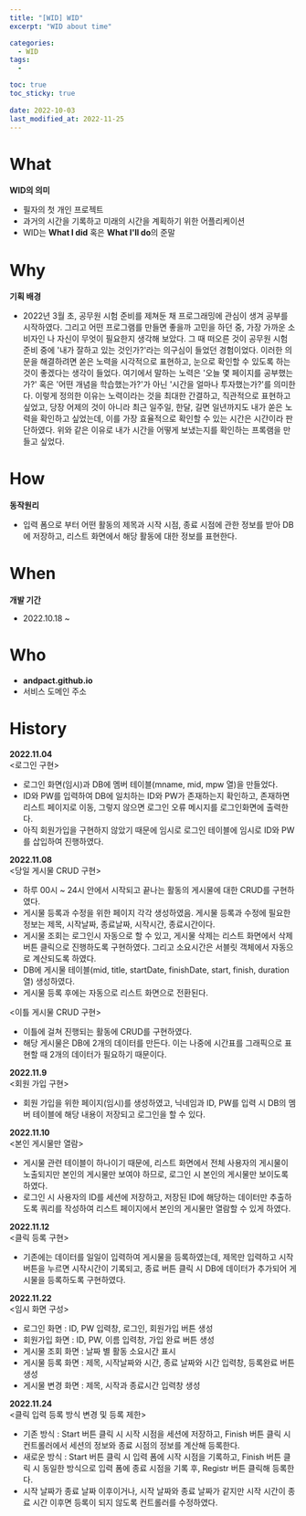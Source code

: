 ```yaml
---
title: "[WID] WID"
excerpt: "WID about time"

categories:
  - WID
tags:
  - 

toc: true
toc_sticky: true
 
date: 2022-10-03
last_modified_at: 2022-11-25
---
```

# **What**
**WID의 의미**
- 필자의 첫 개인 프로젝트
- 과거의 시간을 기록하고 미래의 시간을 계획하기 위한 어플리케이션
- WID는 **What I did** 혹은 **What I'll do**의 준말

# **Why**
**기획 배경**
- 2022년 3월 초, 공무원 시험 준비를 제쳐둔 채 프로그래밍에 관심이 생겨 공부를 시작하였다. 그리고 어떤 프로그램를 만들면 좋을까 고민을 하던 중, 가장 가까운 소비자인 나 자신이 무엇이 필요한지 생각해 보았다. 그 때 떠오른 것이 공무원 시험 준비 중에 '내가 잘하고 있는 것인가?'라는 의구심이 들었던 경험이었다. 이러한 의문을 해결하려면 쏟은 노력을 시각적으로 표현하고, 눈으로 확인할 수 있도록 하는 것이 좋겠다는 생각이 들었다. 여기에서 말하는 노력은 '오늘 몇 페이지를 공부했는가?' 혹은 '어떤 개념을 학습했는가?'가 아닌 '시간을 얼마나 투자했는가?'를 의미한다. 이렇게 정의한 이유는 노력이라는 것을 최대한 간결하고, 직관적으로 표현하고 싶었고, 당장 어제의 것이 아니라 최근 일주일, 한달, 길면 일년까지도 내가 쏟은 노력을 확인하고 싶었는데, 이를 가장 효율적으로 확인할 수 있는 시간은 시간이라 판단하였다. 위와 같은 이유로 내가 시간을 어떻게 보냈는지를 확인하는 프록램을 만들고 싶었다.

# **How**
**동작원리**
<!-- - 프레임워크, 라이브러리, 서블릿 등등 자세하게 -->
- 입력 폼으로 부터 어떤 활동의 제목과 시작 시점, 종료 시점에 관한 정보를 받아  DB에 저장하고, 리스트 화면에서 해당 활동에 대한 정보를 표현한다.

<!-- **와이어 프레임**
- ㅇ

**플로우 차트**
- ㅇ -->

# **When**
**개발 기간**
- 2022.10.18 ~

# **Who**
- **andpact.github.io**
- 서비스 도메인 주소

<!-- # **Where**
- d -->

<!-- **2022.10.18**
- 프로젝트 생성
- 프로젝트 경로 재설정 및 Tomcat 재시작 최소화 설정 [Tomcat - Configuration]
- 로그 한글 깨짐 해결 [help - Edit Custom VM Options] 메뉴에 설정추가
- TimeTableListController(Get) 및 TimeTableRegisterController(Post) 작성
- list.jsp 및 register.jsp 작성
- TimeTableDTO(tableNumber, date, title, startTime, endTime) 작성

**2022.10.20**
- 데이터베이스 연결 및 생성
- TimeTableService(listAll, get) 작성
- TimeTableReadController(Get) 작성
- read.jsp 작성
- DB연결 테스트 코드 작성
- lombok 및 HikariCP 라이브러리 추가
- TimeTableVO(tableNumber, date, title, startTime, endTime) 작성
- HikariCP 테스트 코드 작성
- TimeTableDAO(insert) 및 테스트 코드 작성
- ConnectionUtil 작성

**2022.10.21**
- TimeTableDAO(selectAll, selectOne, deleteOne, UpdateOne) 및 테스트 코드 작성

**2022.10.22**
- ModelMapper 라이브러리 추가
- MapperUtil 작성
- TimeTableService(register) 및 테스트 코드 작성

**2022.10.23**
- Log4j2, 테스트 환경용 lombok, jstl 라이브러리 추가
- log4j2.xml 파일 생성

**2022.10.27**
- list.jsp 작성
- DB(duration column) 추가
- TimeTableDAO(게시물 등록, 게시물 전체 조회, 게시물 조회, 게시물 수정) 및 테스트 코드 수정
- TimeTableDTO(duration 추가) 수정
- TimeTableVO(duration 추가) 수정

**2022.10.29**
- TimeTableListController(게시물 전체 조회) 날짜별 활동 당 총 시간 계산 기능 추가

**2022.11.01**
- TimeTableService(게시물 수정, 삭제) 작성

**2022.11.02**
- TimeTableDAO(게시물 범위 조회) 작성
- TimeTableService(게시물 범위 조회) 작성
- modify.jsp(게시물 수정) 작성
- TimeTableModifyController(게시물 수정) 작성
- TimeTableRemoveController(게시물 삭제) 작성

**2022.11.03**
- read.jsp(게시물 조회) 및 TimeTableReadController(게시물 조회) 삭제

**2022.11.04**
- login.jsp 및 LoginController(Get, Post) 작성
- LogoutController(Post) 작성
- LoginCheckFilter 작성
- UTF8Filter 작성
- DB(member Table) 생성
- MemberVO 작성
- MemberDAO(Get) 작성
- MemberDTO 작성
- MemberService 작성 -->


# **History**
**2022.11.04**<br>
<로그인 구현>
- 로그인 화면(임시)과 DB에 멤버 테이블(mname, mid, mpw 열)을 만들었다.
- ID와 PW를 입력하여 DB에 일치하는 ID와 PW가 존재하는지 확인하고, 존재하면 리스트 페이지로 이동, 그렇지 않으면 로그인 오류 메시지를 로그인화면에 출력한다.
- 아직 회원가입을 구현하지 않았기 때문에 임시로 로그인 테이블에 임시로 ID와 PW를 삽입하여 진행하였다.

**2022.11.08**<br>
<당일 게시물 CRUD 구현>
- 하루 00시 ~ 24시 안에서 시작되고 끝나는 활동의 게시물에 대한 CRUD를 구현하였다.
- 게시물 등록과 수정을 위한 페이지 각각 생성하였음. 게시물 등록과 수정에 필요한 정보는 제목, 시작날짜, 종료날짜, 시작시간, 종료시간이다.
- 게시물 조회는 로그인시 자동으로 할 수 있고, 게시물 삭제는 리스트 화면에서 삭제 버튼 클릭으로 진행하도록 구현하였다. 그리고 소요시간은 서블릿 객체에서 자동으로 계산되도록 하였다.
- DB에 게시물 테이블(mid, title, startDate, finishDate, start, finish, duration 열) 생성하였다.
- 게시물 등록 후에는 자동으로 리스트 화면으로 전환된다.

<이틀 게시물 CRUD 구현>
- 이틀에 걸쳐 진행되는 활동에 CRUD를 구현하였다.
- 해당 게시물은 DB에 2개의 데이터를 만든다. 이는 나중에 시간표를 그래픽으로 표현할 때 2개의 데이터가 필요하기 때문이다.

**2022.11.9**<br>
<회원 가입 구현>
- 회원 가입을 위한 페이지(임시)를 생성하였고, 닉네임과 ID, PW를 입력 시 DB의 멤버 테이블에 해당 내용이 저장되고 로그인을 할 수 있다.

**2022.11.10**<br>
<본인 게시물만 열람>
- 게시물 관련 테이블이 하나이기 때문에, 리스트 화면에서 전체 사용자의 게시물이 노출되지만 본인의 게시물만 보여야 하므로, 로그인 시 본인의 게시물만 보이도록 하였다.
- 로그인 시 사용자의 ID를 세션에 저장하고, 저장된 ID에 해당하는 데이터만 추출하도록 쿼리를 작성하여 리스트 페이지에서 본인의 게시물만 열람할 수 있게 하였다.

**2022.11.12**<br>
<클릭 등록 구현>
- 기존에는 데이터를 일일이 입력하여 게시물을 등록하였는데, 제목만 입력하고 시작 버튼을 누르면 시작시간이 기록되고, 종료 버튼 클릭 시 DB에 데이터가 추가되어 게시물을 등록하도록 구현하였다.

**2022.11.22**<br>
<임시 화면 구성>
- 로그인 화면 : ID, PW 입력창, 로그인, 회원가입 버튼 생성
- 회원가입 화면 : ID, PW, 이름 입력창, 가입 완료 버튼 생성
- 게시물 조회 화면 : 날짜 별 활동 소요시간 표시
- 게시물 등록 화면 : 제목, 시작날짜와 시간, 종료 날짜와 시간 입력창, 등록완료 버튼 생성
- 게시물 변경 화면 : 제목, 시작과 종료시간 입력창 생성

**2022.11.24**<br>
<클릭 입력 등록 방식 변경 및 등록 제한>
- 기존 방식 : Start 버튼 클릭 시 시작 시점을 세션에 저장하고, Finish 버튼 클릭 시 컨트롤러에서 세션의 정보와 종료 시점의 정보를 계산해 등록한다.
- 새로운 방식 : Start 버튼 클릭 시 입력 폼에 시작 시점을 기록하고, Finish 버튼 클릭 시 동일한 방식으로 입력 폼에 종료 시점을 기록 후, Registr 버튼 클릭해 등록한다.
- 시작 날짜가 종료 날짜 이후이거나, 시작 날짜와 종료 날짜가 같지만 시작 시간이 종료 시간 이후면 등록이 되지 않도록 컨트롤러를 수정하였다.